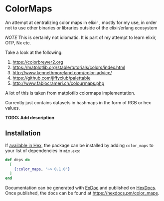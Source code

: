 # ColorMaps
An attempt at centralizing color maps in elixir , mostly for my use, in order not to use other binaries or libraries outside of the elixir/erlang ecosystem

*NOTE* 
This is certainly not idiomatic. It is part of my attempt to learn elixir, OTP, Nx etc.

Take a look at the following:
  1. https://colorbrewer2.org 
  1. https://matplotlib.org/stable/tutorials/colors/index.html 
  1. http://www.kennethmoreland.com/color-advice/ 
  1. https://github.com/jiffyclub/palettable 
  1. http://www.fabiocrameri.ch/colourmaps.php

A lot of this is taken from matplotlib colormaps implementation.

Currently just contains datasets in hashmaps in the form of RGB or hex values.

**TODO: Add description**

## Installation

If [available in Hex](https://hex.pm/docs/publish), the package can be installed
by adding `color_maps` to your list of dependencies in `mix.exs`:

```elixir
def deps do
  [
    {:color_maps, "~> 0.1.0"}
  ]
end
```

Documentation can be generated with [ExDoc](https://github.com/elixir-lang/ex_doc)
and published on [HexDocs](https://hexdocs.pm). Once published, the docs can
be found at <https://hexdocs.pm/color_maps>.

